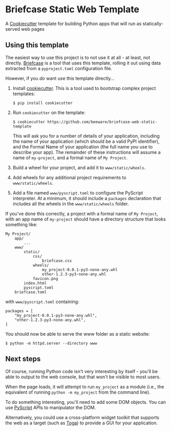 # Briefcase Static Web Template

A [Cookiecutter](https://github.com/cookiecutter/cookiecutter/) template
for building Python apps that will run as statically-served web pages

## Using this template

The easiest way to use this project is to not use it at all - at least,
not directly. [Briefcase](https://github.com/beeware/briefcase/) is a
tool that uses this template, rolling it out using data extracted from a
`pyproject.toml` configuration file.

However, if you *do* want use this template directly...

1.  Install
    [cookiecutter](https://github.com/cookiecutter/cookiecutter). This
    is a tool used to bootstrap complex project templates:

        $ pip install cookiecutter

2.  Run `cookiecutter` on the template:

        $ cookiecutter https://github.com/beeware/briefcase-web-static-template

    This will ask you for a number of details of your application,
    including the name of your
    application (which should be a valid PyPI identifier), and the
    Formal Name of your application (the
    full name you use to describe your app). The remainder of these
    instructions will assume a name of
    `my-project`, and a formal name of `My Project`.

3.  Build a wheel for your project, and add it to `www/static/wheels`.

4.  Add wheels for any additional project requirements to
    `www/static/wheels`.

5.  Add a file named `www/pyscript.toml` to configure the PyScript
    interpreter. At a minimum, it should include a `packages`
    declaration that includes all the wheels in the `www/static/wheels`
    folder.

If you've done this correctly, a project with a formal name of
`My Project`, with an app name of `my-project` should have a directory
structure that looks something like:

    My Project/
        app/
            ...
        www/
            static/
                css/
                    briefcase.css
                wheels/
                    my_project-0.0.1-py3-none-any.whl
                    other-1.2.3-py3-none-any.whl
                favicon.png
            index.html
            pyscript.toml
        briefcase.toml

with `www/pyscript.toml` containing:

    packages = [
        "my_project-0.0.1-py3-none-any.whl",
        "other-1.2.3-py3-none-any.whl",
    ]

You should now be able to serve the www
folder as a static website:

    $ python -m httpd.server --directory www

## Next steps

Of course, running Python code isn't very interesting by itself - you'll
be able to output to the web console, but that won't be visible to most
users.

When the page loads, it will attempt to run `my_project` as a module
(i.e., the equivalent of running `python -m my_project` from the command
line).

To do something interesting, you'll need to add some DOM objects. You
can use [PyScript](https://pyscript.net) APIs to manipulator the DOM.

Alternatively, you could use a cross-platform widget toolkit that
supports the web as a target (such as
[Toga](https://beeware.org/project/projects/libraries/toga)) to provide
a GUI for your application.
